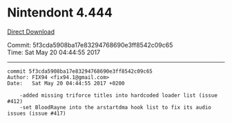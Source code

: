 # Nintendont 4.444
[Direct Download](./Nintendont.zip)

Commit: 5f3cda5908ba17e83294768690e3ff8542c09c65  
Time: Sat May 20 04:44:55 2017   

-----

```
commit 5f3cda5908ba17e83294768690e3ff8542c09c65
Author: FIX94 <fix94.1@gmail.com>
Date:   Sat May 20 04:44:55 2017 +0200

    -added missing triforce titles into hardcoded loader list (issue #412)
    -set BloodRayne into the arstartdma hook list to fix its audio issues (issue #417)
```
